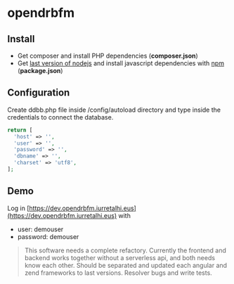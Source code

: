 # opendrbfm

## Install

* Get composer and install PHP dependencies (**composer.json**)
* Get [last version of nodejs](https://github.com/nvm-sh/nvm) and install javascript dependencies with [npm](https://www.npmjs.com/) (**package.json**)

## Configuration

Create ddbb.php file inside /config/autoload directory and type inside the credentials to connect the database.

```php
return [
  'host' => '',
  'user' => '',
  'password' => '',
  'dbname' => '',
  'charset' => 'utf8',
];
```

## Demo

Log in [https://dev.opendrbfm.iurretalhi.eus](https://dev.opendrbfm.iurretalhi.eus) with

* user: demouser
* password: demouser

> This software needs a complete refactory.
> Currently the frontend and backend works together without a serverless api, and both needs know each other.
> Should be separated and updated each angular and zend frameworks to last versions.
> Resolver bugs and write tests.
